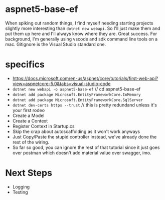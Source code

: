 # aspnet5-base-ef

When spiking out random things, I find myself needing starting projects slightly more interesting than `dotnet new webapi`.  So I'll just make them and put them up here and I'll always know where they are. Great success. For background, I'm generally using vscode and sdk command line tools on a mac. Gitignore is the Visual Studio standard one.

# specifics

* https://docs.microsoft.com/en-us/aspnet/core/tutorials/first-web-api?view=aspnetcore-5.0&tabs=visual-studio-code
* `dotnet new webapi -o aspnet5-base-ef` // cd aspnet5-base-ef
* `dotnet add package Microsoft.EntityFrameworkCore.InMemory`
* `dotnet add package Microsoft.EntityFrameworkCore.SqlServer`
* `dotnet dev-certs https --trust` // this is pretty redundand unless it's your first rodeo
* Create a Model
* Create a Context
* Register Context in Startup.cs
* Skip the crap about autoscaffolding as it won't work anyways
* Just Copy/Paste the stupid controller instead, we've already done the rest of the wiring.
* So far so good, you can ignore the rest of that tutorial since it just goes over postman which doesn't add material value over swagger, imo.

# Next Steps

* Logging
* Testing

